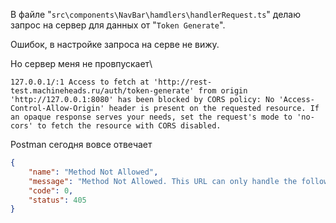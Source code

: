 В файле "`src\components\NavBar\hamdlers\handlerRequest.ts`" делаю запрос на сервер для данных от "`Token Generate`".

Ошибок, в настройке запроса на серве не вижу.

Но сервер меня не провпускает\
```console
127.0.0.1/:1 Access to fetch at 'http://rest-test.machineheads.ru/auth/token-generate' from origin 'http://127.0.0.1:8080' has been blocked by CORS policy: No 'Access-Control-Allow-Origin' header is present on the requested resource. If an opaque response serves your needs, set the request's mode to 'no-cors' to fetch the resource with CORS disabled.
```
Postman сегодня вовсе отвечает
```json
{
    "name": "Method Not Allowed",
    "message": "Method Not Allowed. This URL can only handle the following request methods: POST.",
    "code": 0,
    "status": 405
}
```